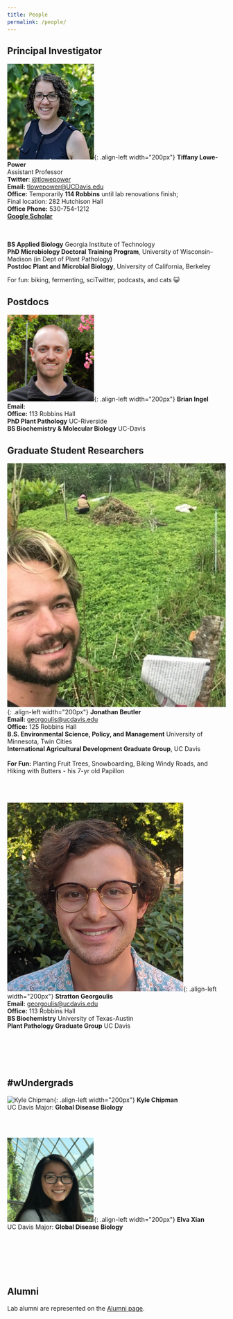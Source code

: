 ```yaml
---
title: People
permalink: /people/
---
```


## Principal Investigator

![Tiffany Lowe-Power, PhD](/assets/people/portrait_lowepower.jpg){: .align-left width="200px"}
**Tiffany Lowe-Power** <br> 
Assistant Professor <br>
**Twitter**: [@tlowepower](https://twitter.com/TLowePower) <br>
**Email:** tlowepower@UCDavis.edu <br>
**Office:** Temporarily **114 Robbins** until lab renovations finish; <br>Final location: 282 Hutchison Hall <br> 
**Office Phone:** ​530-754-1212 <br>
[**Google Scholar**](https://scholar.google.com/citations?user=aMxz2moAAAAJ&hl=en) <br><br><br>

**BS Applied Biology** Georgia Institute of Technology
<br> **PhD Microbiology Doctoral Training Program**, University of Wisconsin–Madison (in Dept of Plant Pathology)
<br> **Postdoc Plant and Microbial Biology**, University of California, Berkeley 

For fun: biking, fermenting, sciTwitter, podcasts, and cats 😺

## Postdocs
![Brian Ingel](/assets/people/portrait_ingel.jpg){: .align-left width="200px"}
**Brian Ingel** <br> 
**Email:** <br>
**Office:** 113 Robbins Hall<br>
**PhD Plant Pathology** UC-Riverside <br>
**BS Biochemistry & Molecular Biology** UC-Davis <br>


## Graduate Student Researchers
![Jonathan Beutler](/assets/people/portrait_beutler.jpg){: .align-left width="200px"}
**Jonathan Beutler** <br> 
**Email:** georgoulis@ucdavis.edu <br>
**Office:** 125 Robbins Hall<br>
**B.S. Environmental Science, Policy, and Management** University of Minnesota, Twin Cities <br>
**International Agricultural Development Graduate Group**, UC Davis
<br><br>
**For Fun:**  Planting Fruit Trees, Snowboarding, Biking Windy Roads, and Hiking with Butters - his 7-yr old Papillon

<br><br><br>
![Stratton Georgoulis](/assets/people/portrait_georgoulis.jpg){: .align-left width="200px"}
**Stratton Georgoulis** <br> 
**Email:** georgoulis@ucdavis.edu <br>
**Office:** 113 Robbins Hall<br>
**BS Biochemistry** University of Texas-Austin <br>
**Plant Pathology Graduate Group** UC Davis



<br><br><br><br>
## #wUndergrads

![Kyle Chipman](/assets/people/portrait_chipman.jpg){: .align-left width="200px"}
**Kyle Chipman** <br> 
UC Davis Major: **Global Disease Biology** <br>


<br><br>

![Elva Xian](/assets/people/portrait_xian.jpg){: .align-left width="200px"}
**Elva Xian** <br> 
UC Davis Major: **Global Disease Biology**  <br>


<br><br><br><br><br>
## Alumni

Lab alumni are represented on the [Alumni page](/alumni).







